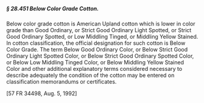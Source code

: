 ##### § 28.451 Below Color Grade Cotton. #####

Below color grade cotton is American Upland cotton which is lower in color grade than Good Ordinary, or Strict Good Ordinary Light Spotted, or Strict Good Ordinary Spotted, or Low Middling Tinged, or Middling Yellow Stained. In cotton classification, the official designation for such cotton is Below Color Grade. The term Below Good Ordinary Color, or Below Strict Good Ordinary Light Spotted Color, or Below Strict Good Ordinary Spotted Color, or Below Low Middling Tinged Color, or Below Middling Yellow Stained Color and other additional explanatory terms considered necessary to describe adequately the condition of the cotton may be entered on classification memorandums or certificates.

[57 FR 34498, Aug. 5, 1992]